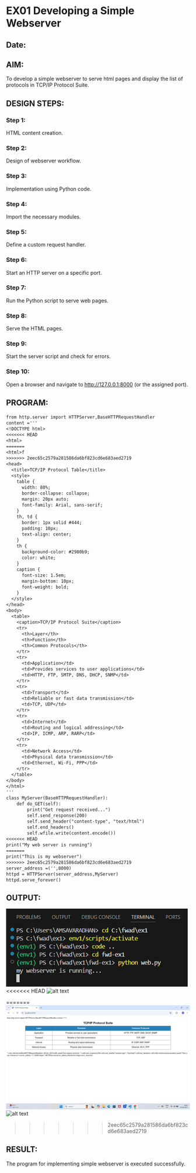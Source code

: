 # EX01 Developing a Simple Webserver
## Date:

## AIM:
To develop a simple webserver to serve html pages and display the list of protocols in TCP/IP Protocol Suite.

## DESIGN STEPS:
### Step 1: 
HTML content creation.

### Step 2:
Design of webserver workflow.

### Step 3:
Implementation using Python code.

### Step 4:
Import the necessary modules.

### Step 5:
Define a custom request handler.

### Step 6:
Start an HTTP server on a specific port.

### Step 7:
Run the Python script to serve web pages.

### Step 8:
Serve the HTML pages.

### Step 9:
Start the server script and check for errors.

### Step 10:
Open a browser and navigate to http://127.0.0.1:8000 (or the assigned port).

## PROGRAM:
~~~
from http.server import HTTPServer,BaseHTTPRequestHandler
content ='''
<!DOCTYPE html>
<<<<<<< HEAD
<html>
=======
<html>f
>>>>>>> 2eec65c2579a281586da6bf823cd6e683aed2719
<head>
  <title>TCP/IP Protocol Table</title>
  <style>
    table {
      width: 80%;
      border-collapse: collapse;
      margin: 20px auto;
      font-family: Arial, sans-serif;
    }
    th, td {
      border: 1px solid #444;
      padding: 10px;
      text-align: center;
    }
    th {
      background-color: #2980b9;
      color: white;
    }
    caption {
      font-size: 1.5em;
      margin-bottom: 10px;
      font-weight: bold;
    }
  </style>
</head>
<body>
  <table>
    <caption>TCP/IP Protocol Suite</caption>
    <tr>
      <th>Layer</th>
      <th>Function</th>
      <th>Common Protocols</th>
    </tr>
    <tr>
      <td>Application</td>
      <td>Provides services to user applications</td>
      <td>HTTP, FTP, SMTP, DNS, DHCP, SNMP</td>
    </tr>
    <tr>
      <td>Transport</td>
      <td>Reliable or fast data transmission</td>
      <td>TCP, UDP</td>
    </tr>
    <tr>
      <td>Internet</td>
      <td>Routing and logical addressing</td>
      <td>IP, ICMP, ARP, RARP</td>
    </tr>
    <tr>
      <td>Network Access</td>
      <td>Physical data transmission</td>
      <td>Ethernet, Wi-Fi, PPP</td>
    </tr>
  </table>
</body>
</html>
'''
class MyServer(BaseHTTPRequestHandler):
    def do_GET(self):
        print("Get request received...")
        self.send_response(200)
        self.send_header("content-type", "text/html")
        self.end_headers()
        self.wfile.write(content.encode())
<<<<<<< HEAD
print("My web server is running")
=======
print("This is my webserver")
>>>>>>> 2eec65c2579a281586da6bf823cd6e683aed2719
server_address =('',8000)
httpd = HTTPServer(server_address,MyServer)
httpd.serve_forever()

~~~
## OUTPUT:
![alt text](<Screenshot 2025-09-19 203956.png>)
<<<<<<< HEAD
![alt text](<Screenshot 2025-09-19 213811.png>)

=======
![alt text](<Screenshot 2025-09-19 204032.png>)
![alt text](<Screenshot 2025-09-19 213811.png>)
>>>>>>> 2eec65c2579a281586da6bf823cd6e683aed2719
## RESULT:
The program for implementing simple webserver is executed successfully.

